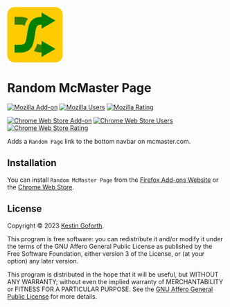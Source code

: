<img width="128" height="128" src="img/icon.svg" />

# Random McMaster Page

[![Mozilla Add-on](https://img.shields.io/amo/v/random-mcmaster-page)](https://addons.mozilla.org/en-US/firefox/addon/random-mcmaster-page/)
[![Mozilla Users](https://img.shields.io/amo/users/random-mcmaster-page)](https://addons.mozilla.org/en-US/firefox/addon/random-mcmaster-page/)
[![Mozilla Rating](https://img.shields.io/amo/rating/random-mcmaster-page)](https://addons.mozilla.org/en-US/firefox/addon/random-mcmaster-page/)

[![Chrome Web Store Add-on](https://img.shields.io/chrome-web-store/v/idopmfmgphikajdknpclokjmngilbggd)](https://chrome.google.com/webstore/detail/random-mcmaster-page/idopmfmgphikajdknpclokjmngilbggd)
[![Chrome Web Store Users](https://img.shields.io/chrome-web-store/users/idopmfmgphikajdknpclokjmngilbggd)](https://chrome.google.com/webstore/detail/random-mcmaster-page/idopmfmgphikajdknpclokjmngilbggd)
[![Chrome Web Store Rating](https://img.shields.io/chrome-web-store/rating/idopmfmgphikajdknpclokjmngilbggd)](https://chrome.google.com/webstore/detail/random-mcmaster-page/idopmfmgphikajdknpclokjmngilbggd)

Adds a `Random Page` link to the bottom navbar on mcmaster.com.

## Installation

You can install `Random McMaster Page` from the [Firefox Add-ons Website](https://addons.mozilla.org/en-US/firefox/addon/random-mcmaster-page/) or the [Chrome Web Store](https://chrome.google.com/webstore/detail/random-mcmaster-page/idopmfmgphikajdknpclokjmngilbggd).

## License

Copyright © 2023 [Kestin Goforth](https://github.com/kforth/).

This program is free software: you can redistribute it and/or modify it under the terms of the GNU Affero General Public License as published by the Free Software Foundation, either version 3 of the License, or (at your option) any later version.

This program is distributed in the hope that it will be useful, but WITHOUT ANY WARRANTY; without even the implied warranty of MERCHANTABILITY or FITNESS FOR A PARTICULAR PURPOSE. See the [GNU Affero General Public License](https://www.gnu.org/licenses/agpl-3.0.en.html) for more details.
